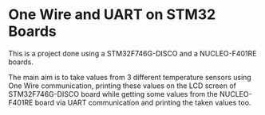 # One Wire and UART on STM32 Boards
This is a project done using a STM32F746G-DISCO and a NUCLEO-F401RE boards.

The main aim is to take values from 3 different temperature sensors using One Wire communication, printing these values on the LCD screen of STM32F746G-DISCO board while getting some values from the NUCLEO-F401RE board via UART communication and printing the taken values too.

